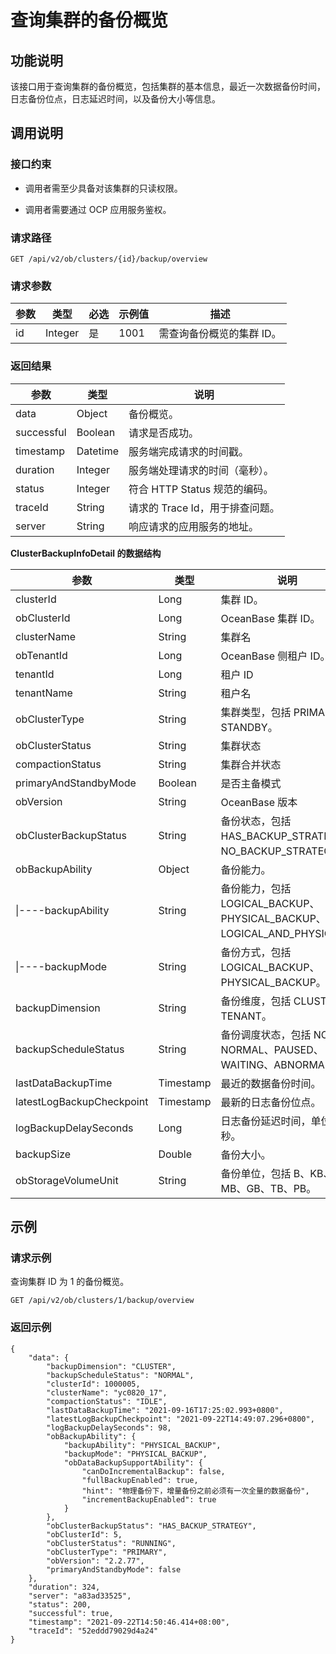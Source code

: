 查询集群的备份概览 
==============================



功能说明 
-------------------------

该接口用于查询集群的备份概览，包括集群的基本信息，最近一次数据备份时间，日志备份位点，日志延迟时间，以及备份大小等信息。

调用说明 
-------------------------

### 接口约束 

* 调用者需至少具备对该集群的只读权限。

  

* 调用者需要通过 OCP 应用服务鉴权。

  




### 请求路径 

`GET /api/v2/ob/clusters/{id}/backup/overview`

### 请求参数 



| 参数 |   类型    | 必选 | 示例值  |       描述       |
|----|---------|----|------|----------------|
| id | Integer | 是  | 1001 | 需查询备份概览的集群 ID。 |



### 返回结果 



|     参数     |    类型    |          说明           |
|------------|----------|-----------------------|
| data       | Object   | 备份概览。                 |
| successful | Boolean  | 请求是否成功。               |
| timestamp  | Datetime | 服务端完成请求的时间戳。          |
| duration   | Integer  | 服务端处理请求的时间（毫秒）。       |
| status     | Integer  | 符合 HTTP Status 规范的编码。 |
| traceId    | String   | 请求的 Trace Id，用于排查问题。  |
| server     | String   | 响应请求的应用服务的地址。         |



**ClusterBackupInfoDetail 的数据结构** 


|            参数             |    类型     |                              说明                               |
|---------------------------|-----------|---------------------------------------------------------------|
| clusterId                 | Long      | 集群 ID。                                                        |
| obClusterId               | Long      | OceanBase 集群 ID。                                                     |
| clusterName               | String    | 集群名                                                           |
| obTenantId                | Long      | OceanBase 侧租户 ID。                                                    |
| tenantId                  | Long      | 租户 ID                                                         |
| tenantName                | String    | 租户名                                                           |
| obClusterType             | String    | 集群类型，包括 PRIMARY 和 STANDBY。                                    |
| obClusterStatus           | String    | 集群状态                                                          |
| compactionStatus          | String    | 集群合并状态                                                        |
| primaryAndStandbyMode     | Boolean   | 是否主备模式                                                        |
| obVersion                 | String    | OceanBase 版本                                                         |
| obClusterBackupStatus     | String    | 备份状态，包括HAS_BACKUP_STRATEGY、NO_BACKUP_STRATEGY。                |
| obBackupAbility           | Object    | 备份能力。                                                         |
| \|----backupAbility       | String    | 备份能力，包括  LOGICAL_BACKUP、PHYSICAL_BACKUP、LOGICAL_AND_PHYSICAL。 |
| \|----backupMode          | String    | 备份方式，包括 LOGICAL_BACKUP、PHYSICAL_BACKUP。                       |
| backupDimension           | String    | 备份维度，包括 CLUSTER 和 TENANT。                                     |
| backupScheduleStatus      | String    | 备份调度状态，包括 NONE、NORMAL、PAUSED、WAITING、ABNORMAL。                |
| lastDataBackupTime        | Timestamp | 最近的数据备份时间。                                                    |
| latestLogBackupCheckpoint | Timestamp | 最新的日志备份位点。                                                    |
| logBackupDelaySeconds     | Long      | 日志备份延迟时间，单位为秒。                                                |
| backupSize                | Double    | 备份大小。                                                         |
| obStorageVolumeUnit       | String    | 备份单位，包括 B、KB、MB、GB、TB、PB。                                     |



示例 
-----------------------

### 请求示例 

查询集群 ID 为 1 的备份概览。

`GET /api/v2/ob/clusters/1/backup/overview`

### 返回示例 

```unknow
{
    "data": {
        "backupDimension": "CLUSTER",
        "backupScheduleStatus": "NORMAL",
        "clusterId": 1000005,
        "clusterName": "yc0820_17",
        "compactionStatus": "IDLE",
        "lastDataBackupTime": "2021-09-16T17:25:02.993+0800",
        "latestLogBackupCheckpoint": "2021-09-22T14:49:07.296+0800",
        "logBackupDelaySeconds": 98,
        "obBackupAbility": {
            "backupAbility": "PHYSICAL_BACKUP",
            "backupMode": "PHYSICAL_BACKUP",
            "obDataBackupSupportAbility": {
                "canDoIncrementalBackup": false,
                "fullBackupEnabled": true,
                "hint": "物理备份下，增量备份之前必须有一次全量的数据备份",
                "incrementBackupEnabled": true
            }
        },
        "obClusterBackupStatus": "HAS_BACKUP_STRATEGY",
        "obClusterId": 5,
        "obClusterStatus": "RUNNING",
        "obClusterType": "PRIMARY",
        "obVersion": "2.2.77",
        "primaryAndStandbyMode": false
    },
    "duration": 324,
    "server": "a83ad33525",
    "status": 200,
    "successful": true,
    "timestamp": "2021-09-22T14:50:46.414+08:00",
    "traceId": "52eddd79029d4a24"
}
```


